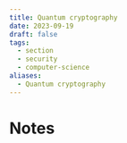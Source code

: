 ```yaml
---
title: Quantum cryptography
date: 2023-09-19
draft: false
tags:
  - section
  - security
  - computer-science
aliases:
  - Quantum cryptography
---
```

# Notes

